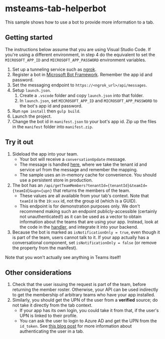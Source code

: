 # msteams-tab-helperbot

This sample shows how to use a bot to provide more information to a tab.

## Getting started

The instructions below assume that you are using Visual Studio Code. If you're using a different environment,
in step 4 do the equivalent to set the `MICROSOFT_APP_ID` and `MICROSOFT_APP_PASSWORD` environment variables. 

1. Set up a tunneling service such as [ngrok](https://ngrok.com/).
2. Register a bot in [Microsoft Bot Framework](https://dev.botframework.com/). Remember the app id and password.
3. Set the messaging endpoint to `https://<ngrok_url>/api/messages`.
4. Setup `launch.json`.
    1. Create a `.vscode` folder and copy `launch.json` into that folder.
    2. In `launch.json`, set `MICROSOFT_APP_ID` and `MICROSOFT_APP_PASSWORD` to the bot's app id and password.
5. Run `npm install` then `gulp build`.
6. Launch the project.
7. Change the bot id in `manifest.json` to your bot's app id. Zip up the files in the `manifest` folder into `manifest.zip`.

## Try it out

1. Sideload the app into your team.
    * Your bot will receive a `conversationUpdate` message.
    * The message is handled [here](https://github.com/aosolis/msteams-tab-helperbot/blob/f4516657cd1eafc2a486e3204869bd35e41aadc7/src/HelperBot.ts#L57), where we take the tenant id and service url from the message and remember the mapping.
    * The sample uses an in-memory cache for convenience. You should use a persistent store in production.
2. The bot has an `/api/getTeamMembers?tenantId={tenantId}&teamId={teamId}&upn={upn}` that returns the members of the team.
    * These values are all available from your tab's context. Note that `teamId` is the `19:xxx` id, not the group id (which is a GUID).
    * This endpoint is for demonstration purposes only. We don't recommend making such an endpoint publicly-accessible (certainly not unauthenticated!) as it can be used as a vector to obtain information about the teams that are using your app. Instead, look at the code in the [handler](https://github.com/aosolis/msteams-tab-helperbot/blob/f4516657cd1eafc2a486e3204869bd35e41aadc7/src/GetTeamMembersApi.ts#L49), and integrate it into your backend.
3. Because the bot is marked as `isNotificationOnly = true`, even though it is part of the team, users cannot talk to it. If your app actually has a conversational component, set `isNotificationOnly = false` (or remove the property from the manifest).

Note that you won't actually see anything in Teams itself!

## Other considerations
1. Check that the user issuing the request is part of the team, before returning the member roster. Otherwise, your API can be used indirectly to get the membership of arbitrary teams who have your app installed.
2. Similarly, you should get the UPN of the user from a **verified** source; do not take it directly from the tab context.
    * If your app has its own login, you could take it from that, if the user's UPN is linked to their profile.
    * You can ask the user to login to Azure AD and get the UPN from the `id_token`. See [this blog post](https://techcommunity.microsoft.com/t5/Microsoft-Teams-Blog/Authentication-SSO-and-Microsoft-Graph-in-Microsoft-Teams-Tabs/ba-p/125366) for more information about authenticating the user in a tab.